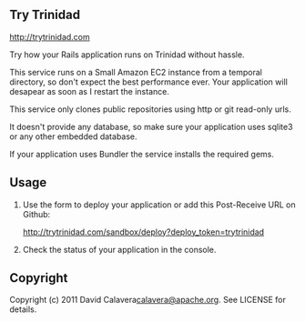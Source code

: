 Try Trinidad
------------

http://trytrinidad.com

Try how your Rails application runs on Trinidad without hassle.

This service runs on a Small Amazon EC2 instance from a temporal directory, so don't expect the best performance ever. Your application will desapear as soon as I restart the instance.

This service only clones public repositories using http or git read-only urls.

It doesn't provide any database, so make sure your application uses sqlite3 or any other embedded database.

If your application uses Bundler the service installs the required gems.

Usage
-----

1. Use the form to deploy your application or add this Post-Receive URL on Github:

    http://trytrinidad.com/sandbox/deploy?deploy_token=trytrinidad

2. Check the status of your application in the console.

Copyright
---------

Copyright (c) 2011 David Calavera<calavera@apache.org>. See LICENSE for details.
